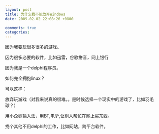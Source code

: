 ```yaml
---
layout: post
title: 为什么我不能放弃Windows
date: 2009-02-02 22:08:26 +0800

comments: true
categories: 
---
```

因为我要玩很多很多的游戏。

因为很多必要的软件，比如迅雷，谷歌拼音，网上银行

因为我是一个delphi程序员。

如何完全拥抱linux？

可以这样：

放弃玩游戏（对我来说真的很难。。是时候选择一个现实中的游戏了，比如羽毛球？）

用小企鹅输入法，用BT,电驴,让别人帮忙在网上买东西。

找个其他不用delphi的工作，比如网站，跨平台软件。